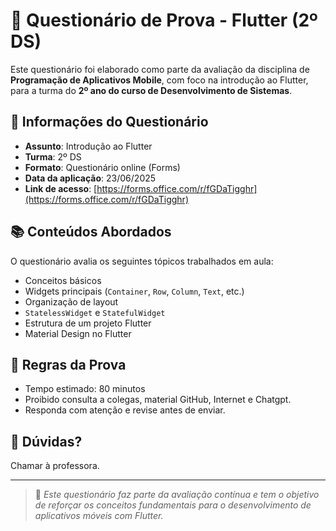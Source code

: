 # 📱 Questionário de Prova - Flutter (2º DS)

Este questionário foi elaborado como parte da avaliação da disciplina de **Programação de Aplicativos Mobile**, com foco na introdução ao Flutter, para a turma do **2º ano do curso de Desenvolvimento de Sistemas**.

## 📝 Informações do Questionário

- **Assunto**: Introdução ao Flutter
- **Turma**: 2º DS
- **Formato**: Questionário online (Forms)
- **Data da aplicação**: 23/06/2025
- **Link de acesso**: [https://forms.office.com/r/fGDaTigghr](https://forms.office.com/r/fGDaTigghr)

## 📚 Conteúdos Abordados

O questionário avalia os seguintes tópicos trabalhados em aula:

- Conceitos básicos 
- Widgets principais (`Container`, `Row`, `Column`, `Text`, etc.)
- Organização de layout
- `StatelessWidget` e `StatefulWidget`
- Estrutura de um projeto Flutter
- Material Design no Flutter

## 📌 Regras da Prova

- Tempo estimado: 80 minutos
- Proibido consulta a colegas, material GitHub, Internet e Chatgpt.
- Responda com atenção e revise antes de enviar.

## 📧 Dúvidas?

Chamar à professora.

---

> 📍 _Este questionário faz parte da avaliação contínua e tem o objetivo de reforçar os conceitos fundamentais para o desenvolvimento de aplicativos móveis com Flutter._

